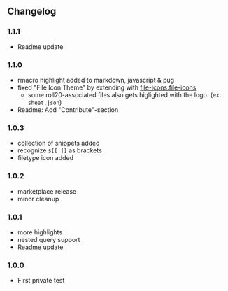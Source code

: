 ## Changelog

### 1.1.1
- Readme update

### 1.1.0
- rmacro highlight added to markdown, javascript & pug
- fixed "File Icon Theme" by extending with [file-icons.file-icons](https://marketplace.visualstudio.com/items?itemName=file-icons.file-icons)
  - some roll20-associated files also gets higlighted with the logo. (ex. `sheet.json`) 
- Readme: Add "Contribute"-section

### 1.0.3
- collection of snippets added
- recognize `$[[ ]]` as brackets
- filetype icon added

### 1.0.2
- marketplace release
- minor cleanup

### 1.0.1
- more highlights
- nested query support
- Readme update

### 1.0.0

- First private test
